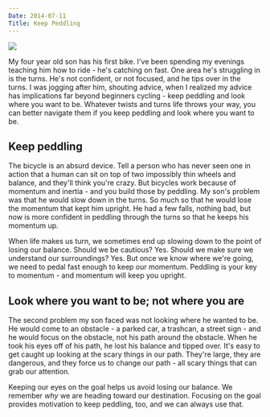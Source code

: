 ```yaml
---
Date: 2014-07-11
Title: Keep Peddling
---
```


<img class="img-responsive" src="//drops.albush.com/keeppeddling.gif">

My four year old son has his first bike. I've been spending my evenings teaching him how to ride - he's catching on fast. One area he's struggling in is the turns. He's not confident, or not focused, and he tips over in the turns. I was jogging after him, shouting advice, when I realized my advice has implications far beyond beginners cycling - keep peddling and look where you want to be. Whatever twists and turns life throws your way, you can better navigate them if you keep peddling and look where you want to be. 

## Keep peddling

The bicycle is an absurd device. Tell a person who has never seen one in action that a human can sit on top of two impossibly thin wheels and balance, and they'll think you're crazy. But bicycles work because of momentum and inertia - and you build those by peddling. My son's problem was that he would slow down in the turns. So much so that he would lose the momentum that kept him upright. He had a few falls, nothing bad, but now is more confident in peddling through the turns so that he keeps his momentum up.   

When life makes us turn, we sometimes end up slowing down to the point of losing our balance. Should we be cautious? Yes. Should we make sure we understand our surroundings? Yes. But once we know where we're going, we need to pedal fast enough to keep our momentum. Peddling is your key to momentum - and momentum will keep you upright.


## Look where you want to be; not where you are

The second problem my son faced was not looking where he wanted to be. He would come to an obstacle - a parked car, a trashcan, a street sign - and he would focus on the obstacle, not his path around the obstacle. When he took his eyes off of his path, he lost his balance and tipped over. It's easy to get caught up looking at the scary things in our path. They're large, they are dangerous, and they force us to change our path - all scary things that can grab our attention.   

Keeping our eyes on the goal helps us avoid losing our balance. We remember _why_ we are heading toward our destination.  Focusing on the goal provides motivation to keep peddling, too, and we can always use that. 




